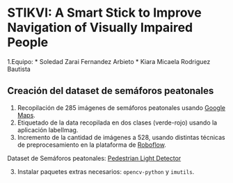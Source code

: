 # STIKVI: A Smart Stick to Improve Navigation of Visually Impaired People

1.Equipo:
    * Soledad Zarai Fernandez Arbieto
    * Kiara Micaela Rodriguez Bautista
    
## Creación del dataset de semáforos peatonales
1. Recopilación de 285 imágenes de semáforos peatonales usando [Google Maps](https://www.google.com/maps/).
2. Etiquetado de la data recopilada en dos clases (verde-rojo) usando la aplicación labelImag. 
3. Incremento de la cantidad de imágenes a 528, usando distintas técnicas de preprocesamiento en la plataforma de [Roboflow](https://roboflow.com/).

Dataset de Semáforos peatonales: [Pedestrian Light Detector](https://app.roboflow.com/project/pedestrian-light-detector/)


3. Instalar paquetes extras necesarios: `opencv-python` y `imutils`.
